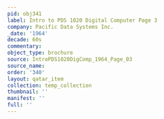 ```yaml
---
pid: obj341
label: Intro to PDS 1020 Digital Computer Page 3
company: Pacific Data Systems Inc.
_date: '1964'
decade: 60s
commentary: 
object_type: brochure
source: IntroPDS1020DigComp_1964_Page_03
source_name: 
order: '340'
layout: qatar_item
collection: temp_collection
thumbnail: ''
manifest: ''
full: ''
---
```

